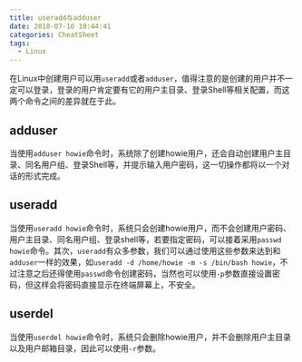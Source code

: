 ```yaml
---
title: useradd与adduser
date: 2018-07-16 10:44:41
categories: CheatSheet
tags:
  - Linux
---
```


在Linux中创建用户可以用`useradd`或者`adduser`，值得注意的是创建的用户并不一定可以登录，登录的用户肯定要有它的用户主目录、登录Shell等相关配置，而这两个命令之间的差异就在于此。

## adduser
当使用`adduser howie`命令时，系统除了创建howie用户，还会自动创建用户主目录、同名用户组、登录Shell等，并提示输入用户密码，这一切操作都将以一个对话的形式完成。

## useradd
当使用`useradd howie`命令时，系统只会创建howie用户，而不会创建用户密码、用户主目录、同名用户组、登录shell等，若要指定密码，可以接着采用`passwd howie`命令。其次，`useradd`有众多参数，我们可以通过使用这些参数来达到和`adduser`一样的效果，如`useradd -d /home/howie -m -s /bin/bash howie`，不过注意之后还得使用`passwd`命令创建密码，当然也可以使用`-p`参数直接设置密码，但这样会将密码直接显示在终端屏幕上，不安全。

## userdel
当使用`userdel howie`命令时，系统只会删除howie用户，并不会删除用户主目录以及用户邮箱目录，因此可以使用`-r`参数。
